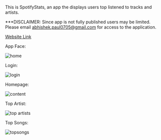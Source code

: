 This is SpotifyStats, an app the displays users top listened to tracks and artists.

***DISCLAIMER: Since app is not fully published users may be limited. Please email abhishek.paul0705@gmail.com for 
access to the application. 

[Website Link](https://bit.ly/3z9AYVR)



App Face:

![home](https://user-images.githubusercontent.com/87787307/180896280-b975013f-7469-4d25-b91a-8eabaf74f11c.PNG)


Login:

![login](https://user-images.githubusercontent.com/87787307/180896672-a8ecc7ae-307f-44d9-8207-7fb886714a5d.png)


Homepage:

![content](https://user-images.githubusercontent.com/87787307/180896836-d20b919e-bb14-44ea-a25f-46879e3a6eb0.PNG)


Top Artist:

![top artists](https://user-images.githubusercontent.com/87787307/180896995-bb5d3224-cafb-494b-a5ee-2605b55e1f42.PNG)


Top Songs:

![topsongs](https://user-images.githubusercontent.com/87787307/180897094-ff67a482-4417-454b-900f-e64094949fea.PNG)

